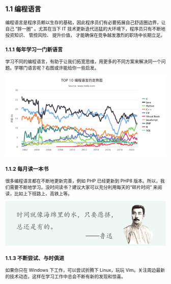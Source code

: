 ## 1.1 编程语言

编程语言是程序员赖以生存的基础，因此程序员们有必要拓展自己舒适圈边界，让自己 “胖一圈” 。尤其在当下 IT 技术更新迭代迅猛的大环境下，程序员只有不断地投资知识、 管控风险、 提升价值， 才能确保在竞争越发激烈的职场中长期立足。

### 1.1.1 每年学习一门新语言
学习不同的编程语言，有助于让我们拓宽思维，用更多的不同方案来解决同一个问题。学哪门语言呢？右图或许能给你一些启发。

![](../images/skill-programming-language-001.png)

### 1.1.2 每月读一本书
很多编程语言都在不断地更新完善，例如 PHP 已经更新到 PHP8 版本。所以，我们需要不断地学习。没时间读书？建议大家可以充分利用每天的“碎片时间” 来阅读，比如上下班路上、高铁上等。

![](../images/skill-programming-language-002.png)

### 1.1.3 不断尝试、与时俱进
如果你只在 Windows 下工作，可以尝试折腾下 Linux，玩玩 Vim。关注周边最新的技术动态，这样在学习工作中总会不断有新的发现和惊喜。